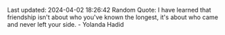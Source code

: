 Last updated: 2024-04-02 18:26:42
Random Quote: I have learned that friendship isn't about who you've known the longest, it's about who came and never left your side. - Yolanda Hadid